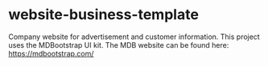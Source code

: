 # website-business-template
Company website for advertisement and customer information. This project uses the MDBootstrap UI kit. The MDB website can be found here: https://mdbootstrap.com/
